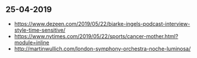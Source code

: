 ## 25-04-2019
* https://www.dezeen.com/2019/05/22/bjarke-ingels-podcast-interview-style-time-sensitive/
* https://www.nytimes.com/2019/05/22/sports/cancer-mother.html?module=inline
* http://martinwullich.com/london-symphony-orchestra-noche-luminosa/
